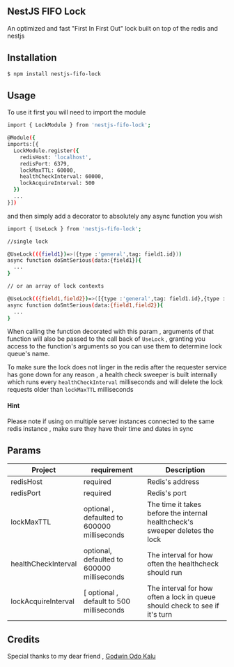 ## NestJS FIFO Lock

An optimized and fast "First In First Out" lock built on top of the redis and nestjs

## Installation

```bash
$ npm install nestjs-fifo-lock
```

## Usage

To use it first you will need to import the module

```bash
import { LockModule } from 'nestjs-fifo-lock';

@Module({
imports:[{
  LockModule.register({
    redisHost: 'localhost',
    redisPort: 6379,
    lockMaxTTL: 60000,
    healthCheckInterval: 60000,
    lockAcquireInterval: 500
  })
  ...
}])
```

and then simply add a decorator to absolutely any async function you wish

```bash
import { UseLock } from 'nestjs-fifo-lock';

//single lock

@UseLock(({field1})=>({type :'general',tag: field1.id}))
async function doSmtSerious(data:{field1}){
  ...
}

// or an array of lock contexts

@UseLock(({field1,field2})=>([{type :'general',tag: field1.id},{type :'general',tag: field2.id}]))
async function doSmtSerious(data:{field1,field2}){
  ...
}
```

When calling the function decorated with this param , arguments of that function will also be passed to the call back of `UseLock` ,
granting you access to the function's arguments so you can use them to determine lock queue's name.

To make sure the lock does not linger in the redis after the requester service has gone down for
any reason , a health check sweeper is built internally which runs every `healthCheckInterval` milliseconds
and will delete the lock requests older than `lockMaxTTL` milliseconds

#### Hint
Please note if using on multiple server instances connected to the same redis instance , make sure they have their time and dates in sync

## Params

| Project                | requirement                                 | Description                                                                  |
|------------------------|---------------------------------------------|------------------------------------------------------------------------------|
| redisHost              | required                                    | Redis's address                                                              |
| redisPort              | required                                    | Redis's port                                                                 |
| lockMaxTTL             | optional , defaulted to 600000 milliseconds | The time it takes before the internal healthcheck's sweeper deletes the lock |
| healthCheckInterval    | optional, defaulted to 600000 milliseconds  | The interval for how often the healthcheck should run                        |
| lockAcquireInterval  | [ optional , default to 500 milliseconds    | The interval for how often a lock in queue should check to see if it's turn  |

## Credits

Special thanks to my dear friend ,  [Godwin Odo Kalu](https://github.com/Godwin324)
